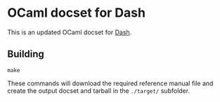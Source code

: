 # OCaml docset for Dash

This is an updated OCaml docset for [Dash](https://kapeli.com/dash).

## Building

    make

These commands will download the required reference manual file and create the
output docset and tarball in the `./target/` subfolder.
